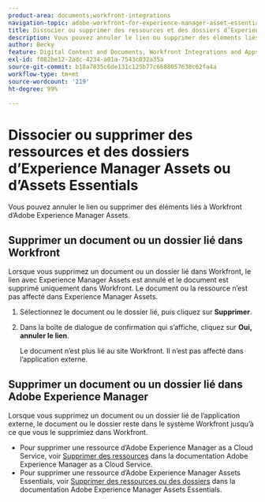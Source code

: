 ```yaml
---
product-area: documents;workfront-integrations
navigation-topic: adobe-workfront-for-experience-manager-asset-essentials
title: Dissocier ou supprimer des ressources et des dossiers d’Experience Manager Assets ou d’Assets Essentials
description: Vous pouvez annuler le lien ou supprimer des éléments liés à Workfront d’Adobe Experience Manager Assets.
author: Becky
feature: Digital Content and Documents, Workfront Integrations and Apps
exl-id: f082be12-2adc-4234-a01a-7543c032a35a
source-git-commit: b18a7835c6de131c125b77c6688057638c62fa4a
workflow-type: tm+mt
source-wordcount: '219'
ht-degree: 99%

---
```


# Dissocier ou supprimer des ressources et des dossiers d’Experience Manager Assets ou d’Assets Essentials

Vous pouvez annuler le lien ou supprimer des éléments liés à Workfront d’Adobe Experience Manager Assets.

## Supprimer un document ou un dossier lié dans Workfront

Lorsque vous supprimez un document ou un dossier lié dans Workfront, le lien avec Experience Manager Assets est annulé et le document est supprimé uniquement dans Workfront. Le document ou la ressource n’est pas affecté dans Experience Manager Assets.

1. Sélectionnez le document ou le dossier lié, puis cliquez sur **Supprimer**.
1. Dans la boîte de dialogue de confirmation qui s’affiche, cliquez sur **Oui, annuler le lien**.

   Le document n’est plus lié au site Workfront. Il n’est pas affecté dans l’application externe.

## Supprimer un document ou un dossier lié dans Adobe Experience Manager

Lorsque vous supprimez un document ou un dossier lié de l’application externe, le document ou le dossier reste dans le système Workfront jusqu’à ce que vous le supprimiez dans Workfront.

* Pour supprimer une ressource d’Adobe Experience Manager as a Cloud Service, voir [Supprimer des ressources](https://experienceleague.adobe.com/en/docs/experience-manager-cloud-service/content/assets/manage/manage-digital-assets#delete-assets) dans la documentation Adobe Experience Manager as a Cloud Service.
* Pour supprimer une ressource d’Adobe Experience Manager Assets Essentials, voir [Supprimer des ressources ou des dossiers](https://experienceleague.adobe.com/en/docs/experience-manager-assets-essentials/help/add-delete#delete-assets) dans la documentation Adobe Experience Manager Assets Essentials.














<!--
28
Late I have seen queries in multiple posts in support channels where they have questions …
How to delete linked assets/folder from Workfront side?
What happens if linked assets/folders are deleted on AEM side? etc
-->
